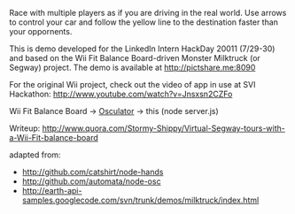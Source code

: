 Race with multiple players as if you are driving in the real world.
Use arrows to control your car and follow the yellow line to the destination faster than your oppornents.

This is demo developed for the LinkedIn Intern HackDay 20011 (7/29-30) and based on the Wii Fit Balance Board-driven Monster Milktruck (or Segway) project.
The demo is available at http://pictshare.me:8090

For the original Wii project, check out the video of app in use at SVI Hackathon:
http://www.youtube.com/watch?v=Jnsxsn2CZFo

Wii Fit Balance Board -> [Osculator](http://www.osculator.net) -> this (node server.js)

Writeup:
http://www.quora.com/Stormy-Shippy/Virtual-Segway-tours-with-a-Wii-Fit-balance-board

adapted from:

* http://github.com/catshirt/node-hands
* http://github.com/automata/node-osc
* http://earth-api-samples.googlecode.com/svn/trunk/demos/milktruck/index.html

